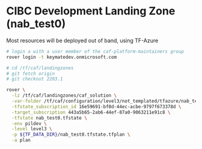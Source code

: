 # CIBC Development Landing Zone (nab_test0)

Most resources will be deployed out of band, using TF-Azure



```bash
# login a with a user member of the caf-platform-maintainers group
rover login -t keymatedev.onmicrosoft.com

# cd /tf/caf/landingzones
# git fetch origin
# git checkout 2203.1

rover \
  -lz /tf/caf/landingzones/caf_solution \
  -var-folder /tf/caf/configuration/level3/not_templated/tfazure/nab_test0 \
  -tfstate_subscription_id 16e59691-bf0d-44ec-acbe-9797f673378d \
  -target_subscription 443a5b65-2ab6-44ef-87a0-9063211e91c8 \
  -tfstate nab_test0.tfstate \
  -env pildev \
  -level level3 \
  -p ${TF_DATA_DIR}/nab_test0.tfstate.tfplan \
  -a plan

```

